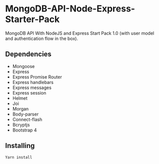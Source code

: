 # MongoDB-API-Node-Express-Starter-Pack

MongoDB API With NodeJS and Express Start Pack 1.0 (with user model and authentication flow in the box). 

## Dependencies

* Mongoose
* Express
* Express Promise Router
* Express handlebars
* Express messages
* Express session
* Helmet
* Joi
* Morgan
* Body-parser
* Connect-flash
* Bcryptjs
* Bootstrap 4

## Installing

```
Yarn install
```

